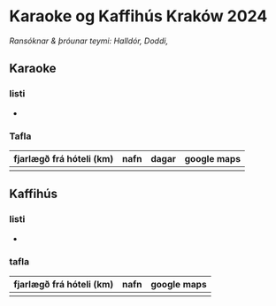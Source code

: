 # Karaoke og Kaffihús Kraków 2024

*Ransóknar & þróunar teymi: Halldór, Doddi,*

## Karaoke 

### listi

- 

### Tafla


| fjarlægð frá hóteli (km) | nafn | dagar | google maps |
| :----------------------: | :--: | :---: | ----------- |
|                          |      |       |             |

## Kaffihús


### listi

- 

### tafla

| fjarlægð frá hóteli (km) | nafn | google maps |
| :----------------------: | :--: | :---------: |
|                          |      |             |
